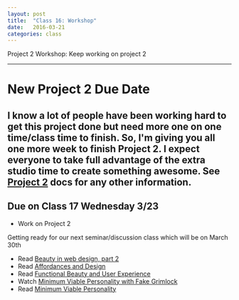 ```yaml
---
layout: post
title:  "Class 16: Workshop"
date:   2016-03-21
categories: class
---
```


Project 2 Workshop: Keep working on project 2

---

# **New Project 2 Due Date**
I know a lot of people have been working hard to get this project done but need more one on one time/class time to finish. So, I'm giving you all one more week to finish Project 2. I expect everyone to take full advantage of the extra studio time to create something awesome. See [Project 2](https://docs.google.com/document/d/1a-XvGo3RrApTL9ONH6Mk9LThbGhGg90YZ-TK2pq_Er8/edit?usp=sharing) docs for any other information.  
---

Due on Class 17 Wednesday 3/23
--
* Work on Project 2

Getting ready for our next seminar/discussion class which will be on March 30th  
* Read [Beauty in web design, part 2](http://www.cennydd.com/writing/beauty-in-web-design-part-2)  
* Read [Affordances and Design](http://www.jnd.org/dn.mss/affordances_and.html)  
* Read [Functional Beauty and User Experience](https://uxmag.com/articles/functional-beauty-and-user-experience)  
* Watch [Minimum Viable Personality with Fake Grimlock](https://www.youtube.com/watch?v=MjyjWPMqTrs)  
* Read [Minimum Viable Personality](http://avc.com/2011/09/minimum-viable-personality/)  
